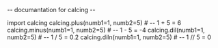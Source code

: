 -- documantation for calcing --

import calcing
calcing.plus(numb1=1, numb2=5) # --  1 + 5 = 6
calcing.minus(numb1=1, numb2=5) # --  1 - 5 = -4
calcing.dil(numb1=1, numb2=5) # -- 1 / 5 = 0.2
calcing.diln(numb1=1, numb2=5) # -- 1 // 5 = 0

